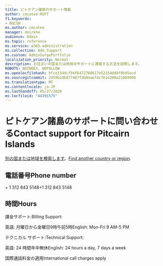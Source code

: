 ```yaml
---
title: ピトケアン諸島のサポート情報
author: cmcatee-MSFT
f1.keywords:
- NOCSH
ms.author: cmcatee
manager: mnirkhe
audience: Admin
ms.topic: reference
ms.service: o365-administration
ms.collection: Adm_Support
ms.custom: AdminSurgePortfolio
localization_priority: Normal
description: お住まいの国または地域のサポートに連絡する方法を説明します。
ROBOTS: NOINDEX, NOFOLLOW
ms.openlocfilehash: bfce134dcf94f6472788617e52154dd9f0b95acd
ms.sourcegitcommit: 2d59b24b877487f3b84aefdc7b1e200a21009999
ms.translationtype: MT
ms.contentlocale: ja-JP
ms.lasthandoff: 05/27/2020
ms.locfileid: "44391575"
---
```

# <a name="contact-support-for-pitcairn-islands"></a><span data-ttu-id="584d5-103">ピトケアン諸島のサポートに問い合わせる</span><span class="sxs-lookup"><span data-stu-id="584d5-103">Contact support for Pitcairn Islands</span></span>

<span data-ttu-id="584d5-104">[別の国または地域を検索します](../contact-support-for-business-products.md)。</span><span class="sxs-lookup"><span data-stu-id="584d5-104">[Find another country or region](../contact-support-for-business-products.md).</span></span>

## <a name="phone-number"></a><span data-ttu-id="584d5-105">電話番号</span><span class="sxs-lookup"><span data-stu-id="584d5-105">Phone number</span></span>
<span data-ttu-id="584d5-106">+ 1 312 843 5148</span><span class="sxs-lookup"><span data-stu-id="584d5-106">+1 312 843 5148</span></span>

## <a name="hours"></a><span data-ttu-id="584d5-107">時間</span><span class="sxs-lookup"><span data-stu-id="584d5-107">Hours</span></span>
<span data-ttu-id="584d5-108">課金サポート:</span><span class="sxs-lookup"><span data-stu-id="584d5-108">Billing Support:</span></span>

<span data-ttu-id="584d5-109">英語: 月曜日から金曜日9時午前5時</span><span class="sxs-lookup"><span data-stu-id="584d5-109">English: Mon-Fri 9 AM-5 PM</span></span>

<span data-ttu-id="584d5-110">テクニカル サポート:</span><span class="sxs-lookup"><span data-stu-id="584d5-110">Technical Support:</span></span>

<span data-ttu-id="584d5-111">英語: 24 時間年中無休</span><span class="sxs-lookup"><span data-stu-id="584d5-111">English: 24 hours a day, 7 days a week</span></span>

<span data-ttu-id="584d5-112">国際通話料金の適用</span><span class="sxs-lookup"><span data-stu-id="584d5-112">International call charges apply</span></span>
